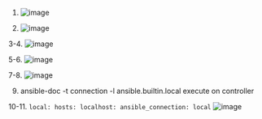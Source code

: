 1. ![image](https://github.com/user-attachments/assets/82a5580c-3c93-4546-b45a-035ffeed2065)

2. ![image](https://github.com/user-attachments/assets/9fe05b60-2af2-4002-b731-7aad232e6e46)

3-4. ![image](https://github.com/user-attachments/assets/e8a9770e-6e61-45ac-92fa-20218747e83c)

5-6. ![image](https://github.com/user-attachments/assets/d5faeff8-0464-462b-b022-dab4a1f0ec16)

7-8. ![image](https://github.com/user-attachments/assets/4b9b0cf8-6d54-4be5-be76-bf523fd63c78)

9. ansible-doc -t connection -l
    ansible.builtin.local          execute on controller

10-11. ```
      local:
    hosts:
      localhost:
        ansible_connection: local
    ```
    ![image](https://github.com/user-attachments/assets/e269b8c5-3e87-4dad-b1b7-43db6cd9e575)
